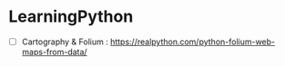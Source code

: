 # LearningPython
- [ ] Cartography & Folium : https://realpython.com/python-folium-web-maps-from-data/
